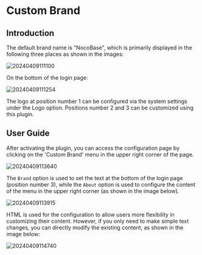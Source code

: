 # Custom Brand

<PluginInfo commercial="true" name="custom-brand"></PluginInfo>

## Introduction

The default brand name is "NocoBase", which is primarily displayed in the following three places as shown in the images:

![20240409111100](https://nocobase-docs.oss-cn-beijing.aliyuncs.com/20240409111100.png)

On the bottom of the login page:

![20240409111254](https://nocobase-docs.oss-cn-beijing.aliyuncs.com/20240409111254.png)

The logo at position number 1 can be configured via the system settings under the Logo option. Positions number 2 and 3 can be customized using this plugin.

## User Guide

After activating the plugin, you can access the configuration page by clicking on the 'Custom Brand' menu in the upper right corner of the page.

![20240409113640](https://nocobase-docs.oss-cn-beijing.aliyuncs.com/20240409113640.png)

The `Brand` option is used to set the text at the bottom of the login page (position number 3), while the `About` option is used to configure the content of the menu in the upper right corner (as shown in the image below).

![20240409113915](https://nocobase-docs.oss-cn-beijing.aliyuncs.com/20240409113915.png)

HTML is used for the configuration to allow users more flexibility in customizing their content. However, if you only need to make simple text changes, you can directly modify the existing content, as shown in the image below:

![20240409114740](https://nocobase-docs.oss-cn-beijing.aliyuncs.com/20240409114740.png)
